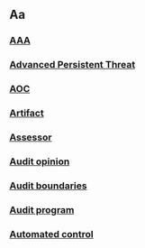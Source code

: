 ## Aa 

### [AAA](/wiki/AAA.md)
### [Advanced Persistent Threat](/wiki/AdvancedPersistentThreat.md)
### [AOC](/wiki/AOC.md)
### [Artifact](/wiki/Artifact.md)
### [Assessor](/wiki/Assessor.md)
### [Audit opinion](/wiki/auditopinion.md)
### [Audit boundaries](/wiki/auditboundaries.md)
### [Audit program](/wiki/auditprogram.md)
### [Automated control](/wiki/automatedcontrol.md)

